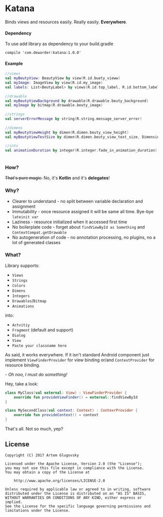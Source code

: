 # Katana

Binds views and resources easily. Really easily. **Everywhere**.

#### Dependency

To use add library as dependency to your build.gradle

```
compile 'com.dewarder:katana:1.0.0'
```

#### Example

```kotlin
//views
val myBeutyView: BeautyView by view(R.id.buety_vieww)
val myImage: ImageView by view(R.id.my_image)
val labels: List<BeutyLabel> by views(R.id.top_label, R.id.bottom_label)
    
//drawable
val myBeutyViewBackground by drawable(R.drawable.beuty_background)
val myImage by bitmap(R.drawable.beuty_image)
    
//strings
val serverErrorMessage by string(R.string.message_server_error)
    
//dimens
val myBeutyViewHeight by dimen(R.dimen.beuty_view_height)
val myBeutyViewTestSize by dimen(R.dimen.beuty_view_text_size, DimensionType.SP)
    
//ints
val animationDuration by integer(R.integer.fade_in_animation_duration)
    
```

### How?
<s>That's pure magic.</s> No, it's **Kotlin** and it's **delegates**!

### Why?
- Clearer to understand - no split between variable declaration and assignment
- Immutability - once resource assigned it will be same all time. Bye-bye `lateinit var`
- Laziness - resource initialized when it accessed first time
- No boilerplate code - forget about `findViewById as Something` and `ContextCompat.getDrawable`
- No autogeneration of code - no annotation processing, no plugins, no a lot of generated classes

### What?

Library supports:
- `Views`
- `Strings`
- `Colors`
- `Dimens`
- `Integers`
- `Drawables`/`Bitmap`
- `Animations`

into:
- `Actvitiy`
- `Fragment` (default and support)
- `Dialog`
- `View`
- `Paste your classname here`

As said, it works everywhere. If it isn't standard Android component just implement `ViewFinderProvider` for view binding or/and `ContextProvider` for resource binding.

_- Oh noo, I must do something!_

Hey, take a look:

```kotlin
class MyClass(val external: View) : ViewFinderProvider {
    override fun provideViewFinder() = external::findViewById
}

class MySecondClass(val context: Context) : ContexrProvider {
    override fun provideContext() = context
}
```

That's all. Not so much, yep?

## License

```
Copyright (C) 2017 Artem Glugovsky

Licensed under the Apache License, Version 2.0 (the "License");
you may not use this file except in compliance with the License.
You may obtain a copy of the License at

    http://www.apache.org/licenses/LICENSE-2.0

Unless required by applicable law or agreed to in writing, software
distributed under the License is distributed on an "AS IS" BASIS,
WITHOUT WARRANTIES OR CONDITIONS OF ANY KIND, either express or implied.
See the License for the specific language governing permissions and
limitations under the License.
```

